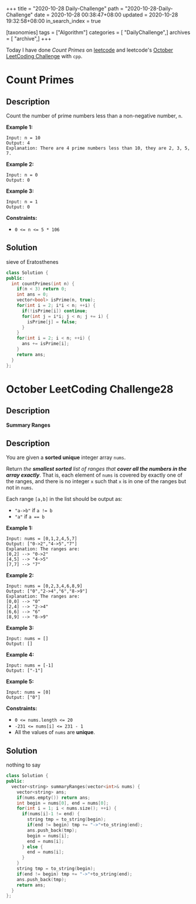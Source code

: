 +++
title = "2020-10-28 Daily-Challenge"
path = "2020-10-28-Daily-Challenge"
date = 2020-10-28 00:38:47+08:00
updated = 2020-10-28 19:32:58+08:00
in_search_index = true

[taxonomies]
tags = ["Algorithm"]
categories = [ "DailyChallenge",]
archives = [ "archive",]
+++

Today I have done *Count Primes* on [leetcode](https://leetcode.com/problems/count-primes/) and leetcode's [October LeetCoding Challenge](https://leetcode.com/explore/challenge/card/october-leetcoding-challenge/562/week-4-october-22nd-october-28th/3510/) with `cpp`.

<!-- more -->

# Count Primes

## Description

Count the number of prime numbers less than a non-negative number, `n`.

**Example 1:**

```
Input: n = 10
Output: 4
Explanation: There are 4 prime numbers less than 10, they are 2, 3, 5, 7.
```

**Example 2:**

```
Input: n = 0
Output: 0
```

**Example 3:**

```
Input: n = 1
Output: 0
```

**Constraints:**

- `0 <= n <= 5 * 106`

## Solution

sieve of Eratosthenes

``` cpp
class Solution {
public:
  int countPrimes(int n) {
    if(n < 3) return 0;
    int ans = 0;
    vector<bool> isPrime(n, true);
    for(int i = 2; i*i < n; ++i) {
      if(!isPrime[i]) continue;
      for(int j = i*i; j < n; j += i) {
        isPrime[j] = false;
      }
    }
    for(int i = 2; i < n; ++i) {
      ans += isPrime[i];
    }
    return ans;
  }
};
```

# October LeetCoding Challenge28

## Description

**Summary Ranges**

## Description

You are given a **sorted unique** integer array `nums`.

Return *the **smallest sorted** list of ranges that **cover all the numbers in the array exactly***. That is, each element of `nums` is covered by exactly one of the ranges, and there is no integer `x` such that `x` is in one of the ranges but not in `nums`.

Each range `[a,b]` in the list should be output as:

- `"a->b"` if `a != b`
- `"a"` if `a == b`

**Example 1:**

```
Input: nums = [0,1,2,4,5,7]
Output: ["0->2","4->5","7"]
Explanation: The ranges are:
[0,2] --> "0->2"
[4,5] --> "4->5"
[7,7] --> "7"
```

**Example 2:**

```
Input: nums = [0,2,3,4,6,8,9]
Output: ["0","2->4","6","8->9"]
Explanation: The ranges are:
[0,0] --> "0"
[2,4] --> "2->4"
[6,6] --> "6"
[8,9] --> "8->9"
```

**Example 3:**

```
Input: nums = []
Output: []
```

**Example 4:**

```
Input: nums = [-1]
Output: ["-1"]
```

**Example 5:**

```
Input: nums = [0]
Output: ["0"]
```

**Constraints:**

- `0 <= nums.length <= 20`
- `-231 <= nums[i] <= 231 - 1`
- All the values of `nums` are **unique**.

## Solution

nothing to say

``` cpp
class Solution {
public:
  vector<string> summaryRanges(vector<int>& nums) {
    vector<string> ans;
    if(nums.empty()) return ans;
    int begin = nums[0], end = nums[0];
    for(int i = 1; i < nums.size(); ++i) {
      if(nums[i]-1 != end) {
        string tmp = to_string(begin);
        if(end != begin) tmp += "->"+to_string(end);
        ans.push_back(tmp);
        begin = nums[i];
        end = nums[i];
      } else {
        end = nums[i];
      }
    }
    string tmp = to_string(begin);
    if(end != begin) tmp += "->"+to_string(end);
    ans.push_back(tmp);
    return ans;
  }
};
```
